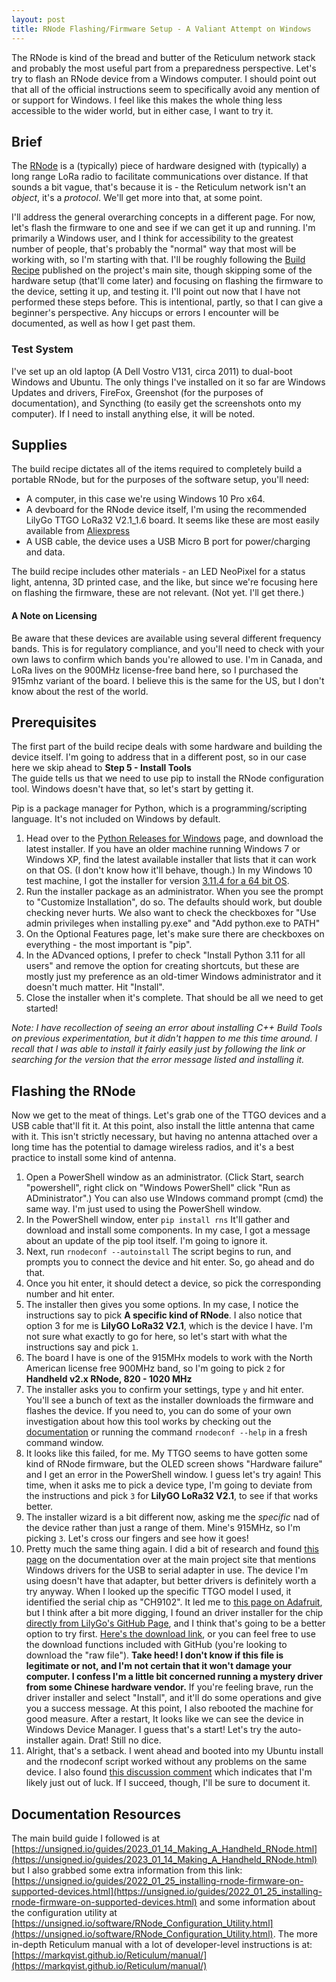 ```yaml
---
layout: post
title: RNode Flashing/Firmware Setup - A Valiant Attempt on Windows
---
```

The RNode is kind of the bread and butter of the Reticulum network stack and probably the most useful part from a preparedness perspective. Let's try to flash an RNode device from a Windows computer. I should point out that all of the official instructions seem to specifically avoid any mention of or support for Windows. I feel like this makes the whole thing less accessible to the wider world, but in either case, I want to try it.

<!--excerpt-->

## Brief

The [RNode](https://unsigned.io/hardware/RNode.html) is a (typically) piece of hardware designed with (typically) a long range LoRa radio to facilitate communications over distance. If that sounds a bit vague, that's because it is - the Reticulum network isn't an *object*, it's a *protocol*. We'll get more into that, at some point.

I'll address the general overarching concepts in a different page. For now, let's flash the firmware to one and see if we can get it up and running. 
I'm primarily a Windows user, and I think for accessibility to the greatest number of people, that's probably the "normal" way that most will be working with, so I'm starting with that. 
I'll be roughly following the [Build Recipe](https://unsigned.io/guides/2023_01_14_Making_A_Handheld_RNode.html) published on the project's main site, though skipping some of the hardware setup (that'll come later) and focusing on flashing the firmware to the device, setting it up, and testing it. I'll point out now that I have not performed these steps before. This is intentional, partly, so that I can give a beginner's perspective. Any hiccups or errors I encounter will be documented, as well as how I get past them. 

### Test System

I've set up an old laptop (A Dell Vostro V131, circa 2011) to dual-boot Windows and Ubuntu. The only things I've installed on it so far are Windows Updates and drivers, FireFox, Greenshot (for the purposes of documentation), and Syncthing (to easily get the screenshots onto my computer). If I need to install anything else, it will be noted. 

## Supplies

The build recipe dictates all of the items required to completely build a portable RNode, but for the purposes of the software setup, you'll need:  
* A computer, in this case we're using Windows 10 Pro x64.
* A devboard for the RNode device itself, I'm using the recommended LilyGo TTGO LoRa32 V2.1_1.6 board. It seems like these are most easily available from [Aliexpress](https://www.aliexpress.com/item/32872078587.html)
* A USB cable, the device uses a USB Micro B port for power/charging and data. 

The build recipe includes other materials - an LED NeoPixel for a status light, antenna, 3D printed case, and the like, but since we're focusing here on flashing the firmware, these are not relevant. (Not yet. I'll get there.)

#### A Note on Licensing

Be aware that these devices are available using several different frequency bands. This is for regulatory compliance, and you'll need to check with your own laws to confirm which bands you're allowed to use. I'm in Canada, and LoRa lives on the 900MHz license-free band here, so I purchased the 915mhz variant of the board. I believe this is the same for the US, but I don't know about the rest of the world. 

## Prerequisites

The first part of the build recipe deals with some hardware and building the device itself. I'm going to address that in a different post, so in our case here we skip ahead to **Step 5 - Install Tools**  
The guide tells us that we need to use pip to install the RNode configuration tool. Windows doesn't have that, so let's start by getting it. 

Pip is a package manager for Python, which is a programming/scripting language. It's not included on Windows by default. 

1. Head over to the [Python Releases for Windows](https://www.python.org/downloads/windows/) page, and download the latest installer. If you have an older machine running Windows 7 or Windows XP, find the latest available installer that lists that it can work on that OS. (I don't know how it'll behave, though.) In my Windows 10 test machine, I got the installer for version [3.11.4 for a 64 bit OS](https://www.python.org/ftp/python/3.11.4/python-3.11.4-amd64.exe).
2. Run the installer package as an administrator. When you see the prompt to "Customize Installation", do so. The defaults should work, but double checking never hurts. We also want to check the checkboxes for "Use admin privileges when installing py.exe" and "Add python.exe to PATH"
3. On the Optional Features page, let's make sure there are checkboxes on everything - the most important is "pip". 
4. In the ADvanced options, I prefer to check "Install Python 3.11 for all users" and remove the option for creating shortcuts, but these are mostly just my preference as an old-timer Windows administrator and it doesn't much matter. Hit "Install".
5. Close the installer when it's complete. That should be all we need to get started! 

*Note: I have recollection of seeing an error about installing C++ Build Tools on previous experimentation, but it didn't happen to me this time around. I recall that I was able to install it fairly easily just by following the link or searching for the version that the error message listed and installing it.*

## Flashing the RNode

Now we get to the meat of things. Let's grab one of the TTGO devices and a USB cable that'll fit it. At this point, also install the little antenna that came with it. This isn't strictly necessary, but having no antenna attached over a long time has the potential to damage wireless radios, and it's a best practice to install some kind of antenna. 

1. Open a PowerShell window as an administrator. (Click Start, search "powershell", right click on "Windows PowerShell" click "Run as ADministrator".) You can also use WIndows command prompt (cmd) the same way. I'm just used to using the PowerShell window.
2. In the PowerShell window, enter
`pip install rns`
It'll gather and download and install some components. 
In my case, I got a message about an update of the pip tool itself. I'm going to ignore it. 
3. Next, run
`rnodeconf --autoinstall`
The script begins to run, and prompts you to connect the device and hit enter. So, go ahead and do that. 
4. Once you hit enter, it should detect a device, so pick the corresponding number and hit enter. 
5. The installer then gives you some options. In my case, I notice the instructions say to pick **A specific kind of RNode**. I also notice that option 3 for me is **LilyGO LoRa32 V2.1**, which is the device I have. I'm not sure what exactly to go for here, so let's start with what the instructions say and pick `1`. 
6. The board I have is one of the 915MHx models to work with the North American license free 900MHz band, so I'm going to pick `2` for **Handheld v2.x RNode, 820 - 1020 MHz**
7. The installer asks you to confirm your settings, type `y` and hit enter. You'll see a bunch of text as the installer downloads the firmware and flashes the device. If you need to, you can do some of your own investigation about how this tool works by checking out the [documentation](https://unsigned.io/software/RNode_Configuration_Utility.html) or running the command `rnodeconf --help` in a fresh command window.
8. It looks like this failed, for me. My TTGO seems to have gotten some kind of RNode firmware, but the OLED screen shows "Hardware failure" and I get an error in the PowerShell window. I guess let's try again! This time, when it asks me to pick a device type, I'm going to deviate from the instructions and pick `3` for **LilyGO LoRa32 V2.1**, to see if that works better. 
9. The installer wizard is a bit different now, asking me the *specific* nad of the device rather than just a range of them. Mine's 915MHz, so I'm picking `3`. Let's cross our fingers and see how it goes! 
10. Pretty much the same thing again. I did a bit of research and found [this page](https://unsigned.io/installing-rnode-firmware-on-supported-devices/) on the documentation over at the main project site that mentions Windows drivers for the USB to serial adapter in use. The device I'm using doesn't have that adapter, but better drivers is definitely worth a try anyway.
When I looked up the specific TTGO model I used, it identified the serial chip as "CH9102". It led me to [this page on Adafruit](https://learn.adafruit.com/how-to-install-drivers-for-wch-usb-to-serial-chips-ch9102f-ch9102/overview), but I think after a bit more digging, I found an driver installer for the chip [directly from LilyGo's GitHub Page](https://github.com/Xinyuan-LilyGO/CH9102_Driver), and I think that's going to be a better option to try first. [Here's the download link](https://github.com/Xinyuan-LilyGO/CH9102_Driver/raw/main/CH9102_WIN.EXE), or you can feel free to use the download functions included with GitHub (you're looking to download the "raw file").
**Take heed! I don't know if this file is legitimate or not, and I'm not certain that it won't damage your computer. I confess I'm a little bit concerned running a mystery driver from some Chinese hardware vendor.**
If you're feeling brave, run the driver installer and select "Install", and it'll do some operations and give you a success message. At this point, I also rebooted the machine for good measure. 
After a restart, It looks like we can see the device in Windows Device Manager. I guess that's a start! Let's try the auto-installer again. Drat! Still no dice. 
11. Alright, that's a setback. I went ahead and booted into my Ubuntu install and the rnodeconf script worked without any problems on the same device. I also found [this discussion comment](https://github.com/markqvist/Reticulum/discussions/282#discussioncomment-5781968) which indicates that I'm likely just out of luck. If I succeed, though, I'll be sure to document it. 

## Documentation Resources
The main build guide I followed is at [https://unsigned.io/guides/2023_01_14_Making_A_Handheld_RNode.html](https://unsigned.io/guides/2023_01_14_Making_A_Handheld_RNode.html) but I also grabbed some extra information from this link: [https://unsigned.io/guides/2022_01_25_installing-rnode-firmware-on-supported-devices.html](https://unsigned.io/guides/2022_01_25_installing-rnode-firmware-on-supported-devices.html) and some information about the configuration utility at [https://unsigned.io/software/RNode_Configuration_Utility.html](https://unsigned.io/software/RNode_Configuration_Utility.html).
The more in-depth Reticulum manual with a lot of developer-level instructions is at: [https://markqvist.github.io/Reticulum/manual/](https://markqvist.github.io/Reticulum/manual/)
